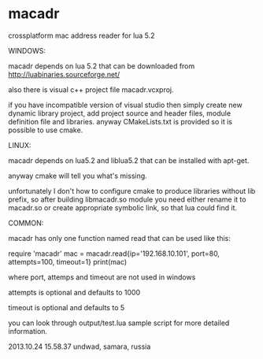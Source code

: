 macadr
=====
crossplatform mac address reader for lua 5.2

WINDOWS:

macadr depends on lua 5.2 that can be downloaded from http://luabinaries.sourceforge.net/

also there is visual c++ project file macadr.vcxproj.

if you have incompatible version of visual studio then simply create new dynamic library project, 
add project source and header files, module definition file and libraries.
anyway CMakeLists.txt is provided so it is possible to use cmake.

LINUX:

macadr depends on lua5.2 and liblua5.2 that can be installed with apt-get.

anyway cmake will tell you what's missing.

unfortunately I don't how to configure cmake to produce libraries without lib prefix,
so after building libmacadr.so module you need either rename it to macadr.so or create appropriate symbolic link,
so that lua could find it. 

COMMON:

macadr has only one function named read that can be used like this:

require 'macadr'
mac = macadr.read{ip='192.168.10.101', port=80, attempts=100, timeout=1}
print(mac)

where port, attemps and timeout are not used in windows 

attempts is optional and defaults to 1000

timeout is optional and defaults to 5 

you can look through output/test.lua sample script for more detailed information.
 
2013.10.24 15.58.37 undwad, samara, russia